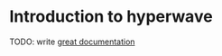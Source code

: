 # Introduction to hyperwave

TODO: write [great documentation](http://jacobian.org/writing/what-to-write/)
